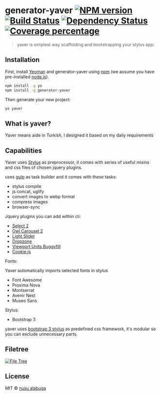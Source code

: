 # generator-yaver [![NPM version][npm-image]][npm-url] [![Build Status][travis-image]][travis-url] [![Dependency Status][daviddm-image]][daviddm-url] [![Coverage percentage][coveralls-image]][coveralls-url]
> yaver is simplest way scaffolding and bootstrapping your stylus app.

## Installation

First, install [Yeoman](http://yeoman.io) and generator-yaver using [npm](https://www.npmjs.com/) (we assume you have pre-installed [node.js](https://nodejs.org/)).

```bash
npm install -g yo
npm install -g generator-yaver
```

Then generate your new project:

```bash
yo yaver
```

## What is yaver?
Yaver means aide in Turkish, I designed it based on my daily requirements

## Capabilities
Yaver uses [Stylus](https://github.com/stylus/stylus/) as preprocessor, it comes with series of useful mixins and css files of chosen jquery plugins.


uses [gulp](https://github.com/gulpjs/gulp) as task builder and it comes with these tasks:

- stylus compile
- js concat, uglify
- convert images to webp format
- compress images
- browser-sync

Jquery plugins you can add within cli:

- [Select 2](https://github.com/select2/select2)
- [Owl Carousel 2](https://github.com/OwlCarousel2/OwlCarousel2)
- [Light Slider](https://github.com/sachinchoolur/lightslider)
- [Dropzone](http://www.dropzonejs.com/)
- [Viewport Units Buggyfill](https://github.com/rodneyrehm/viewport-units-buggyfill)
- [Cookie.js](https://github.com/js-cookie/js-cookie)


Fonts:

Yaver automatically imports selected fonts in stylus

- Font Awesome
- Proxima Nova
- Montserrat
- Avenir Next
- Museo Sans


Stylus:

- Bootstrap 3

yaver uses [bootstrap 3 stylus](https://github.com/maxmx/bootstrap-stylus) as predefined css framework, it's modular so you can exclude unnecessary parts.


## Filetree
[![File Tree][file-tree]][file-tree]

## License

MIT © [nusu alabuga](github.com/nusu)


[file-tree]: http://i65.tinypic.com/oh1ic2.png
[npm-image]: https://badge.fury.io/js/generator-yaver.svg
[npm-url]: https://npmjs.org/package/generator-yaver
[travis-image]: https://travis-ci.org/nusu/generator-yaver.svg?branch=master
[travis-url]: https://travis-ci.org/nusu/generator-yaver
[daviddm-image]: https://david-dm.org/nusu/generator-yaver.svg?theme=shields.io
[daviddm-url]: https://david-dm.org/nusu/generator-yaver
[coveralls-image]: https://coveralls.io/repos/nusu/generator-yaver/badge.svg
[coveralls-url]: https://coveralls.io/r/nusu/generator-yaver
